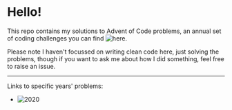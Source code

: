 # Hello!

This repo contains my solutions to Advent of Code problems, an annual set of
coding challenges you can find ![here](https://adventofcode.com/).

Please note I haven't focussed on writing clean code here, just solving the
problems, though if you want to ask me about how I did something, feel free to
raise an issue.

---

Links to specific years' problems:
 - ![2020](https://adventofcode.com/2020)
